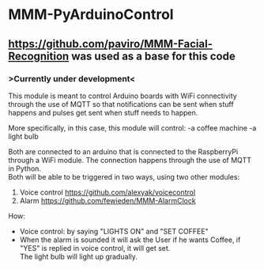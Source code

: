 # MMM-PyArduinoControl

## https://github.com/paviro/MMM-Facial-Recognition was used as a base for this code      

### >Currently under development<

This module is meant to control Arduino boards with WiFi connectivity through the use of MQTT so that notifications can be sent when stuff happens and pulses get sent when stuff needs to happen.

More specifically, in this case, this module will control:
-a coffee machine
-a light bulb

Both are connected to an arduino that is connected to the RaspberryPi through a WiFi module. The connection happens through the use of MQTT in Python.        
Both will be able to be triggered in two ways, using two other modules:
  1. Voice control https://github.com/alexyak/voicecontrol        
  2. Alarm https://github.com/fewieden/MMM-AlarmClock

How:
  - Voice control: by saying "LIGHTS ON" and "SET COFFEE"
  - When the alarm is sounded it will ask the User if he wants Coffee, if "YES" is replied in voice control, it will get set.        
      The light bulb will light up gradually.
